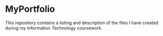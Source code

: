 # MyPortfolio
This repository contains a listing and description of the files I have created during my Information Technology coursework.
